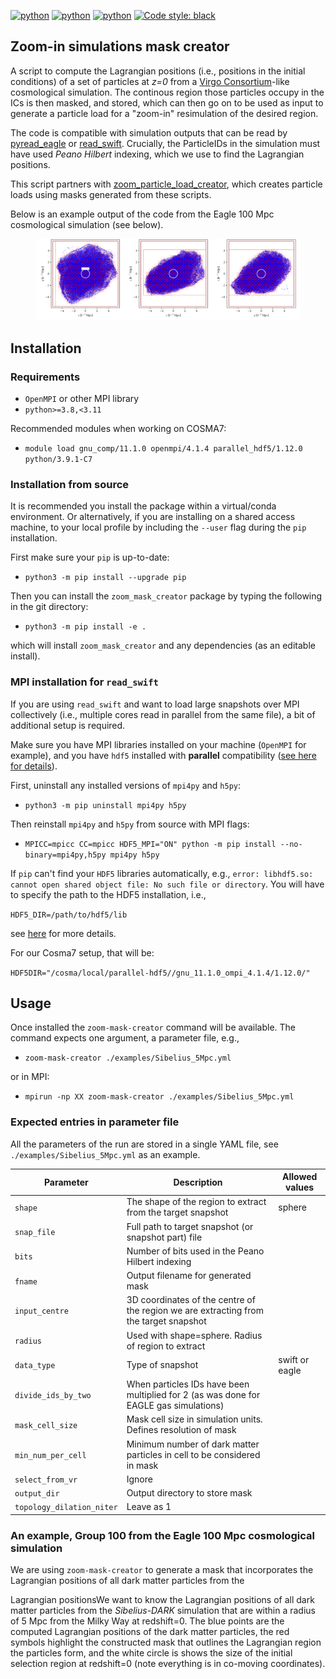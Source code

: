 [![python](https://img.shields.io/badge/Python-3.8-3776AB.svg?style=flat&logo=python&logoColor=white)](https://www.python.org)
[![python](https://img.shields.io/badge/Python-3.9-3776AB.svg?style=flat&logo=python&logoColor=white)](https://www.python.org)
[![python](https://img.shields.io/badge/Python-3.10-3776AB.svg?style=flat&logo=python&logoColor=white)](https://www.python.org)
[![Code style: black](https://img.shields.io/badge/code%20style-black-000000.svg)](https://github.com/psf/black)

## Zoom-in simulations mask creator

A script to compute the Lagrangian positions (i.e., positions in the initial
conditions) of a set of particles at *z=0* from a  [Virgo
Consortium](https://virgo.dur.ac.uk/)-like cosmological simulation. The
continous region those particles occupy in the ICs is then masked, and stored,
which can then go on to be used as input to generate a particle load for a
"zoom-in" resimulation of the desired region.

The code is compatible with simulation outputs that can be read by
[pyread_eagle](https://github.com/kyleaoman/pyread_eagle) or
[read_swift](https://github.com/stuartmcalpine/read_swift). Crucially, the
ParticleIDs in the simulation must have used *Peano Hilbert* indexing, which we
use to find the Lagrangian positions.

This script partners with 
[zoom_particle_load_creator](https://github.com/stuartmcalpine/zoom_particle_load_creator),
which creates particle loads using masks generated from these scripts.

Below is an example output of the code from the Eagle 100 Mpc cosmological
simulation (see below). 

<figure>
    <img src="/docs/Eagle100_Group100.png"
         alt="Eagle100_Group100">
</figure>

## Installation

### Requirements

* `OpenMPI` or other MPI library
* `python>=3.8,<3.11`

Recommended modules when working on COSMA7:

* `module load gnu_comp/11.1.0 openmpi/4.1.4 parallel_hdf5/1.12.0 python/3.9.1-C7`

### Installation from source

It is recommended you install the package within a virtual/conda environment.
Or alternatively, if you are installing on a shared access machine, to your
local profile by including the `--user` flag during the `pip` installation.

First make sure your `pip` is up-to-date:

* `python3 -m pip install --upgrade pip`

Then you can install the `zoom_mask_creator` package by typing the following in
the git directory: 

* `python3 -m pip install -e .`

which will install `zoom_mask_creator` and any dependencies (as an editable install).

### MPI installation for `read_swift`

If you are using `read_swift` and want to load large snapshots over MPI collectively
(i.e., multiple cores read in parallel from the same file), a bit of additional
setup is required.

Make sure you have MPI libraries installed on your machine (`OpenMPI` for example), and you have `hdf5` installed with **parallel** compatibility ([see here for details](https://docs.h5py.org/en/stable/mpi.html)).

First, uninstall any installed versions of `mpi4py` and `h5py`:

* `python3 -m pip uninstall mpi4py h5py`

Then reinstall `mpi4py` and `h5py` from source with MPI flags:

* `MPICC=mpicc CC=mpicc HDF5_MPI="ON" python -m pip install --no-binary=mpi4py,h5py mpi4py h5py`

If `pip` can't find your `HDF5` libraries automatically, e.g., `error: libhdf5.so: cannot open shared object file: No such file or directory`. You will have to specify the path to the HDF5 installation, i.e.,

`HDF5_DIR=/path/to/hdf5/lib`

see [here](https://docs.h5py.org/en/stable/build.html#building-against-parallel-hdf5) for more details.

For our Cosma7 setup, that will be:

`HDF5DIR="/cosma/local/parallel-hdf5//gnu_11.1.0_ompi_4.1.4/1.12.0/"`

## Usage

Once installed the `zoom-mask-creator` command will be available. The command expects one argument, a parameter file, e.g.,

* `zoom-mask-creator ./examples/Sibelius_5Mpc.yml`

or in MPI:

* `mpirun -np XX zoom-mask-creator ./examples/Sibelius_5Mpc.yml`

### Expected entries in parameter file

All the parameters of the run are stored in a single YAML file, see `./examples/Sibelius_5Mpc.yml` as an example.

| Parameter | Description | Allowed values |
| --- | ----------- | ------------|
| `shape` | The shape of the region to extract from the target snapshot | sphere |
| `snap_file` | Full path to target snapshot (or snapshot part) file | |
| `bits` | Number of bits used in the Peano Hilbert indexing | |
| `fname` | Output filename for generated mask | |
| `input_centre` | 3D coordinates of the centre of the region we are extracting from the target snapshot | |
| `radius` | Used with shape=sphere. Radius of region to extract | |
| `data_type` | Type of snapshot | swift or eagle |
| `divide_ids_by_two` | When particles IDs have been multiplied for 2 (as was done for EAGLE gas simulations) ||
| `mask_cell_size` | Mask cell size in simulation units. Defines resolution of mask ||
| `min_num_per_cell` | Minimum number of dark matter particles in cell to be considered in mask ||
| `select_from_vr` | Ignore ||
| `output_dir` | Output directory to store mask ||
| `topology_dilation_niter` | Leave as 1 ||

### An example, Group 100 from the Eagle 100 Mpc cosmological simulation

We are using `zoom-mask-creator` to generate a mask that incorporates the
Lagrangian positions of all dark matter particles from the 


Lagrangian positionsWe want to know the Lagrangian positions of all dark matter
particles from the *Sibelius-DARK* simulation that are within a radius of 5 Mpc
from the Milky Way at redshift=0. The blue points are the computed Lagrangian
positions of the dark matter particles, the red symbols highlight the
constructed mask that outlines the Lagrangian region the particles form, and
the white circle is shows the size of the initial selection region at
redshift=0 (note everything is in co-moving coordinates).

